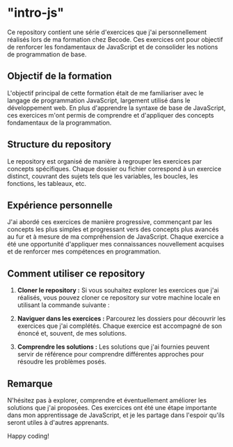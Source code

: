 # "intro-js"

Ce repository contient une série d'exercices que j'ai personnellement réalisés lors de ma formation chez Becode. Ces exercices ont pour objectif de renforcer les fondamentaux de JavaScript et de consolider les notions de programmation de base.

## Objectif de la formation

L'objectif principal de cette formation était de me familiariser avec le langage de programmation JavaScript, largement utilisé dans le développement web. En plus d'apprendre la syntaxe de base de JavaScript, ces exercices m'ont permis de comprendre et d'appliquer des concepts fondamentaux de la programmation.

## Structure du repository

Le repository est organisé de manière à regrouper les exercices par concepts spécifiques. Chaque dossier ou fichier correspond à un exercice distinct, couvrant des sujets tels que les variables, les boucles, les fonctions, les tableaux, etc.

## Expérience personnelle

J'ai abordé ces exercices de manière progressive, commençant par les concepts les plus simples et progressant vers des concepts plus avancés au fur et à mesure de ma compréhension de JavaScript. Chaque exercice a été une opportunité d'appliquer mes connaissances nouvellement acquises et de renforcer mes compétences en programmation.

## Comment utiliser ce repository

1. **Cloner le repository :** Si vous souhaitez explorer les exercices que j'ai réalisés, vous pouvez cloner ce repository sur votre machine locale en utilisant la commande suivante :

2. **Naviguer dans les exercices :** Parcourez les dossiers pour découvrir les exercices que j'ai complétés. Chaque exercice est accompagné de son énoncé et, souvent, de mes solutions.

3. **Comprendre les solutions :** Les solutions que j'ai fournies peuvent servir de référence pour comprendre différentes approches pour résoudre les problèmes posés.

## Remarque

N'hésitez pas à explorer, comprendre et éventuellement améliorer les solutions que j'ai proposées. Ces exercices ont été une étape importante dans mon apprentissage de JavaScript, et je les partage dans l'espoir qu'ils seront utiles à d'autres apprenants.

Happy coding!
